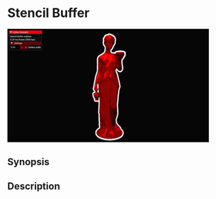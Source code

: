# Stencil Buffer

<img src="../../screenshots/stencilbuffer.jpg" height="256px">

## Synopsis


## Description
